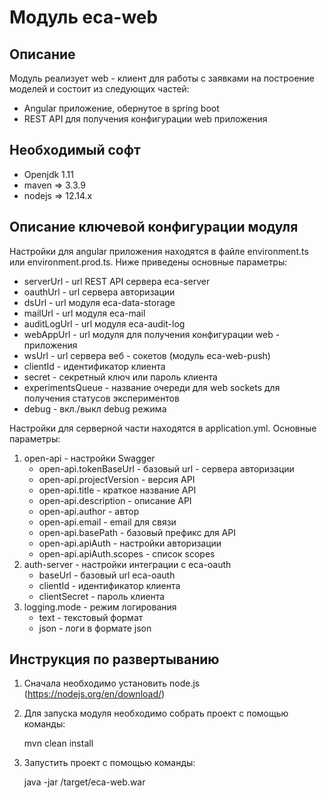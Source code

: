 Модуль eca-web
========================================

Описание
----------------------------------------
Модуль реализует web - клиент для работы с заявками на построение моделей и состоит из следующих частей:

* Angular приложение, обернутое в spring boot
* REST API для получения конфигурации web приложения

Необходимый софт
----------------------------------------
* Openjdk 1.11
* maven => 3.3.9
* nodejs => 12.14.x

Описание ключевой конфигурации модуля
----------------------------------------
Настройки для angular приложения находятся в файле environment.ts или environment.prod.ts. Ниже приведены основные параметры:

* serverUrl - url REST API сервера eca-server
* oauthUrl - url сервера авторизации
* dsUrl - url модуля eca-data-storage
* mailUrl - url модуля eca-mail
* auditLogUrl - url модуля eca-audit-log
* webAppUrl - url модуля для получения конфигурации web - приложения
* wsUrl - url сервера веб - сокетов (модуль eca-web-push)
* clientId - идентификатор клиента
* secret - секретный ключ или пароль клиента
* experimentsQueue - название очереди для web sockets для получения статусов экспериментов
* debug - вкл./выкл debug режима

Настройки для серверной части находятся в application.yml. Основные параметры:
1) open-api - настройки Swagger
   * open-api.tokenBaseUrl - базовый url - сервера авторизации
   * open-api.projectVersion - версия API
   * open-api.title - краткое название API
   * open-api.description - описание API
   * open-api.author - автор
   * open-api.email - email для связи
   * open-api.basePath - базовый префикс для API
   * open-api.apiAuth - настройки авторизации
   * open-api.apiAuth.scopes - список scopes
2) auth-server - настройки интеграции с eca-oauth
   * baseUrl - базовый url eca-oauth
   * clientId - идентификатор клиента
   * clientSecret - пароль клиента
3) logging.mode - режим логирования
   * text - текстовый формат
   * json - логи в формате json

Инструкция по развертыванию
----------------------------------------

1. Сначала необходимо установить node.js (https://nodejs.org/en/download/)

2. Для запуска модуля необходимо собрать проект с помощью команды:
    
   mvn clean install
    
2. Запустить проект с помощью команды:

    java -jar /target/eca-web.war
